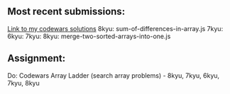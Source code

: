 ## Most recent submissions:
[Link to my codewars solutions](https://github.com/boobeh123/Codewars/tree/master/8kyu)
8kyu: sum-of-differences-in-array.js
7kyu:
6kyu:
7kyu:
8kyu: merge-two-sorted-arrays-into-one.js

## Assignment:
Do: Codewars Array Ladder (search array problems) - 8kyu, 7kyu, 6kyu, 7kyu, 8kyu